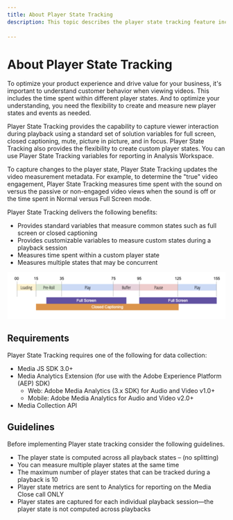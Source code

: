 ```yaml
---
title: About Player State Tracking
description: This topic describes the player state tracking feature including requirements and guidelines for implementing and reporting player states.

---
```


# About Player State Tracking

To optimize your product experience and drive value for your business, it's important to understand customer behavior when viewing videos. This includes  the time spent within different player states.  And to optimize your understanding, you need the flexibility to create and measure new player states and events as needed.

Player State Tracking provides the capability to capture viewer interaction during playback using a standard set of solution variables for full screen, closed captioning, mute, picture in picture, and in focus.  Player State Tracking also provides the flexibility to create custom player states. You can use Player State Tracking variables for reporting in Analysis Workspace.  

To capture changes to the player state, Player State Tracking updates the video measurement metadata. For example, to determine the "true" video engagement, Player State Tracking measures time spent with the sound on versus the passive or non-engaged video views when the sound is off or the time spent in Normal versus Full Screen mode.

Player State Tracking delivers the following benefits:

* Provides standard variables that measure common states such as full screen or closed captioning
* Provides customizable variables to measure custom states during a playback session
* Measures time spent within a custom player state
* Measures multiple states that may be concurrent

![Player state tracking](assets/player_state_tracking.png)

## Requirements

Player State Tracking requires one of the following for data collection:
* Media JS SDK 3.0+
* Media Analytics Extension (for use with the Adobe Experience Platform (AEP) SDK)
   * Web: Adobe Media Analytics (3.x SDK) for Audio and Video v1.0+
   * Mobile: Adobe Media Analytics for Audio and Video v2.0+
* Media Collection API

## Guidelines

Before implementing Player state tracking consider the following guidelines.

* The player state is computed across all playback states – (no splitting)
* You can measure multiple player states at the same time
* The maximum number of player states that can be tracked during a playback is 10 
* Player state metrics are sent to Analytics for reporting on the Media Close call ONLY
* Player states are captured for each individual playback session—the player state is not computed across playbacks 

